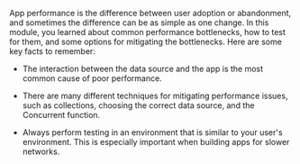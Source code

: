 App performance is the difference between user adoption or abandonment,
and sometimes the difference can be as simple as one change. In this
module, you learned about common performance bottlenecks, how to test
for them, and some options for mitigating the bottlenecks. Here are some key facts to remember:

-   The interaction between the data source and the app is the most common
    cause of poor performance.

-   There are many different techniques for mitigating performance issues, such as collections, choosing the correct data source, and the Concurrent function.

-   Always perform testing in an environment that is similar to your user's environment. This is especially important when building apps for slower networks.
